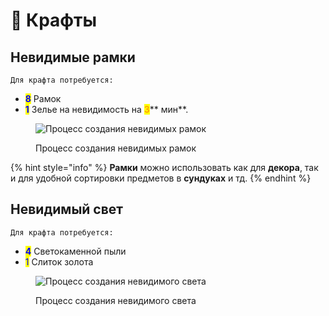 # 🧨 Крафты

## Невидимые рамки

`Для крафта потребуется:`

* <mark style="color:blue;">**8**</mark> Рамок
* <mark style="color:blue;">**1**</mark> Зелье на невидимость на <mark style="color:orange;">**3**</mark>** мин**.

<figure><img src="../.gitbook/assets/Ramka.gif" alt="Процесс создания невидимых рамок"><figcaption><p>Процесс создания невидимых рамок</p></figcaption></figure>

{% hint style="info" %}
**Рамки** можно использовать как для **декора**, так и для удобной сортировки предметов в **сундуках** и тд.
{% endhint %}

## Невидимый cвет

`Для крафта потребуется:`

* <mark style="color:blue;">**4**</mark> Светокаменной пыли
* <mark style="color:blue;">1</mark> Слиток золота



<figure><img src="../.gitbook/assets/light.gif" alt="Процесс создания невидимого света"><figcaption><p>Процесс создания невидимого света</p></figcaption></figure>
